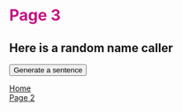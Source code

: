 
<h1 style="color:mediumvioletred;">Page 3</h1>

<h2>Here is a random name caller</h2>
<button class="button" onclick="makeSentence()">Generate a sentence</button>

<p id="demo"></p>

<script>
function makeSentence() {

var person = { 
    names: [ "Brian", "Betty", "Fiona", "Freddy", "Mini", "Marvin", "Alice", "Bob", "Jane", "Arthur", "Vincent", "Amy", "He", "She" ],
    verbs: [ "speaks", "eats", "runs", "walks", "drinks" ],
    adverbs: ["slowly", "quickly", "nicely", "noisily" ]
  
};

var i;
var text = "";
for (i = 0; i < person.names.length; i++) {

  name = person.names[i];
  verb = person.verbs[Math.floor(Math.random() * person.verbs.length)];
  adv = person.adverbs[Math.floor(Math.random() * person.adverbs.length)];
  
  text += name + " " + verb + " " + adv + "<br>";
 
document.getElementById("demo").innerHTML = text;
}
}

</script>


<p>
  <a href="index.html">Home</a> <br>
  <a href="page2.html">Page 2</a>
</p>
